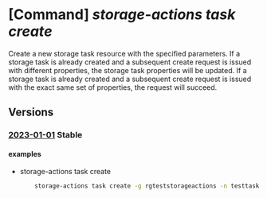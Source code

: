 # [Command] _storage-actions task create_

Create a new storage task resource with the specified parameters. If a storage task is already created and a subsequent create request is issued with different properties, the storage task properties will be updated. If a storage task is already created and a subsequent create request is issued with the exact same set of properties, the request will succeed.

## Versions

### [2023-01-01](/Resources/mgmt-plane/L3N1YnNjcmlwdGlvbnMve30vcmVzb3VyY2Vncm91cHMve30vcHJvdmlkZXJzL21pY3Jvc29mdC5zdG9yYWdlYWN0aW9ucy9zdG9yYWdldGFza3Mve30=/2023-01-01.xml) **Stable**

<!-- mgmt-plane /subscriptions/{}/resourcegroups/{}/providers/microsoft.storageactions/storagetasks/{} 2023-01-01 -->

#### examples

- storage-actions task create
    ```bash
        storage-actions task create -g rgteststorageactions -n testtask1 --identity "{type:SystemAssigned}" --tags "{key1:value1}" --action "{if:{condition:'[[equals(AccessTier,'/Cool'/)]]',operations:[{name:'SetBlobTier',parameters:{tier:'Hot'},onSuccess:'continue',onFailure:'break'}]},else:{operations:[{name:'DeleteBlob',onSuccess:'continue',onFailure:'break'}]}}" --description StorageTask1 --enabled true
    ```
